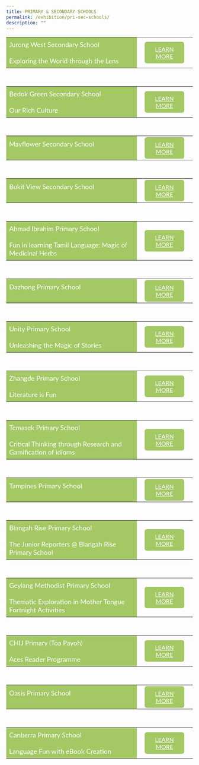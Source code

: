 ```yaml
---
title: PRIMARY & SECONDARY SCHOOLS
permalink: /exhibition/pri-sec-schools/
description: ""
---
```

<style>
    .btn1{
    font-size: 16px;
    font-family:Lato,sans-serif;
    background-color: #a3c864;
    padding: 10px 13px;
    margin: -5px 13px;
    border-radius: 6px;
    width: 60%;
    text-align: center;
    display:block;
    }
     .btn1:hover {
background-color: lightgrey !important;
}
.content a {
margin-bottom:0rem;
text-decoration:none;
}
@media only screen and (max-width: 600px) {
    .btn1 {
      width:74%
    }
}
</style>


<table style="border-collapse: collapse;
  width: 100%;">
  <tbody><tr>
    <td style="border: none; width: 70%;
  text-align: left;padding: 8px;background-color:#a3c864;color:#fff;font-family:Lato,sans-serif;font-size: 18px;">Jurong West Secondary School<br><br>Exploring the World through the Lens
            </td>
    <td style="border: none;
  text-align: left;padding: 8px;width: 30%;font-family:Lato,sans-serif;">
 <a href="" class="btn1" style="color:#fff;">LEARN MORE</a>
</td>
    </tr>
</tbody></table>

<br>
<table style="border-collapse: collapse;
  width: 100%;">
  <tbody><tr>
    <td style="border: none; width: 70%;
  text-align: left;padding: 8px;background-color:#a3c864;color:#fff;font-family:Lato,sans-serif;font-size: 18px;">Bedok Green Secondary School<br><br>Our Rich Culture</td>
    <td style="border: none;
  text-align: left;padding: 8px;width: 30%;font-family:Lato,sans-serif;">
 <a href="" class="btn1" style="color:#fff;">LEARN MORE</a>
</td>
    </tr>
</tbody></table>

<br>
<table style="border-collapse: collapse;
  width: 100%;">
  <tbody><tr>
    <td style="border: none; width: 70%;
  text-align: left;padding: 8px;background-color:#a3c864;color:#fff;font-family:Lato,sans-serif;font-size: 18px;">Mayflower Secondary School<br><br>
            </td>
    <td style="border: none;
  text-align: left;padding: 8px;width: 30%;font-family:Lato,sans-serif;">
 <a href="" class="btn1" style="color:#fff;">LEARN MORE</a>
</td>
    </tr>
</tbody></table>

<br>
<table style="border-collapse: collapse;
  width: 100%;">
  <tbody><tr>
    <td style="border: none; width: 70%;
  text-align: left;padding: 8px;background-color:#a3c864;color:#fff;font-family:Lato,sans-serif;font-size: 18px;">Bukit View Secondary School<br><br></td>
    <td style="border: none;
  text-align: left;padding: 8px;width: 30%;font-family:Lato,sans-serif;">
 <a href="" class="btn1" style="color:#fff;">LEARN MORE</a>
</td>
    </tr>
</tbody></table>

<br>
<table style="border-collapse: collapse;
  width: 100%;">
  <tbody><tr>
<td style="border: none; width: 70%;
  text-align: left;padding: 8px;background-color:#a3c864;color:#fff;font-family:Lato,sans-serif;font-size: 18px;">Ahmad Ibrahim Primary School<br><br>Fun in learning Tamil Language: Magic of Medicinal Herbs</td>
 <td style="border: none;
  text-align: left;padding: 8px;width: 30%;font-family:Lato,sans-serif;">
<a href="/ahmad-ibrahim-exhibition/" class="btn1" style="color:#fff;">LEARN MORE</a>
</td>
</tr>
</tbody></table>

<br>
<table style="border-collapse: collapse;
  width: 100%;">
  <tbody><tr>
<td style="border: none; width: 70%;
  text-align: left;padding: 8px;background-color:#a3c864;color:#fff;font-family:Lato,sans-serif;font-size: 18px;">Dazhong Primary School<br>
<br></td>
 <td style="border: none;
  text-align: left;padding: 8px;width: 30%;font-family:Lato,sans-serif;">
<a href="" class="btn1" style="color:#fff;">LEARN MORE</a>
</td>
</tr>
</tbody></table>

<br>
<table style="border-collapse: collapse;
  width: 100%;">
  <tbody><tr>
<td style="border: none; width: 70%;
  text-align: left;padding: 8px;background-color:#a3c864;color:#fff;font-family:Lato,sans-serif;font-size: 18px;">Unity Primary School<br>
<br>Unleashing the Magic of Stories</td>
 <td style="border: none;
  text-align: left;padding: 8px;width: 30%;font-family:Lato,sans-serif;">
<a href="" class="btn1" style="color:#fff;">LEARN MORE</a>
</td>
</tr>
</tbody></table>

<br>
<table style="border-collapse: collapse;
  width: 100%;">
  <tbody><tr>
<td style="border: none; width: 70%;
  text-align: left;padding: 8px;background-color:#a3c864;color:#fff;font-family:Lato,sans-serif;font-size: 18px;">Zhangde Primary School<br>
<br>Literature is Fun</td>
 <td style="border: none;
  text-align: left;padding: 8px;width: 30%;font-family:Lato,sans-serif;">
<a href="" class="btn1" style="color:#fff;">LEARN MORE</a>
</td>
</tr>
</tbody></table>

<br>
<table style="border-collapse: collapse;
  width: 100%;">
  <tbody><tr>
<td style="border: none; width: 70%;
  text-align: left;padding: 8px;background-color:#a3c864;color:#fff;font-family:Lato,sans-serif;font-size: 18px;">Temasek Primary School<br>
<br>Critical Thinking through Research and Gamification of idioms</td>
 <td style="border: none;
  text-align: left;padding: 8px;width: 30%;font-family:Lato,sans-serif;">
<a href="" class="btn1" style="color:#fff;">LEARN MORE</a>
</td>
</tr>
</tbody></table>

<br>
<table style="border-collapse: collapse;
  width: 100%;">
  <tbody><tr>
<td style="border: none; width: 70%;
  text-align: left;padding: 8px;background-color:#a3c864;color:#fff;font-family:Lato,sans-serif;font-size: 18px;">Tampines Primary School<br>
<br></td>
 <td style="border: none;
  text-align: left;padding: 8px;width: 30%;font-family:Lato,sans-serif;">
<a href="" class="btn1" style="color:#fff;">LEARN MORE</a>
</td>
</tr>
</tbody></table>

<br>
<table style="border-collapse: collapse;
  width: 100%;">
  <tbody><tr>
<td style="border: none; width: 70%;
  text-align: left;padding: 8px;background-color:#a3c864;color:#fff;font-family:Lato,sans-serif;font-size: 18px;">Blangah Rise Primary School<br>
<br>The Junior Reporters @ Blangah Rise Primary School</td>
 <td style="border: none;
  text-align: left;padding: 8px;width: 30%;font-family:Lato,sans-serif;">
<a href="" class="btn1" style="color:#fff;">LEARN MORE</a>
</td>
</tr>
</tbody></table>

<br>
<table style="border-collapse: collapse;
  width: 100%;">
  <tbody><tr>
<td style="border: none; width: 70%;
  text-align: left;padding: 8px;background-color:#a3c864;color:#fff;font-family:Lato,sans-serif;font-size: 18px;">Geylang Methodist Primary School<br>
<br>Thematic Exploration in Mother Tongue Fortnight Activities</td>
 <td style="border: none;
  text-align: left;padding: 8px;width: 30%;font-family:Lato,sans-serif;">
<a href="" class="btn1" style="color:#fff;">LEARN MORE</a>
</td>
</tr>
</tbody></table>

<br>
<table style="border-collapse: collapse;
  width: 100%;">
  <tbody><tr>
<td style="border: none; width: 70%;
  text-align: left;padding: 8px;background-color:#a3c864;color:#fff;font-family:Lato,sans-serif;font-size: 18px;">CHIJ Primary (Toa Payoh)<br>
<br>Aces Reader Programme</td>
 <td style="border: none;
  text-align: left;padding: 8px;width: 30%;font-family:Lato,sans-serif;">
<a href="" class="btn1" style="color:#fff;">LEARN MORE</a>
</td>
</tr>
</tbody></table>

<br>
<table style="border-collapse: collapse;
  width: 100%;">
  <tbody><tr>
<td style="border: none; width: 70%;
  text-align: left;padding: 8px;background-color:#a3c864;color:#fff;font-family:Lato,sans-serif;font-size: 18px;">Oasis Primary School<br>
<br></td>
 <td style="border: none;
  text-align: left;padding: 8px;width: 30%;font-family:Lato,sans-serif;">
<a href="" class="btn1" style="color:#fff;">LEARN MORE</a>
</td>
</tr>
</tbody></table>

<br>
<table style="border-collapse: collapse;
  width: 100%;">
  <tbody><tr>
<td style="border: none; width: 70%;
  text-align: left;padding: 8px;background-color:#a3c864;color:#fff;font-family:Lato,sans-serif;font-size: 18px;">Canberra Primary School<br>
<br>Language Fun with eBook Creation</td>
 <td style="border: none;
  text-align: left;padding: 8px;width: 30%;font-family:Lato,sans-serif;">
<a href="/canberra-exhibition/" class="btn1" style="color:#fff;">LEARN MORE</a>
</td>
</tr>
</tbody></table>